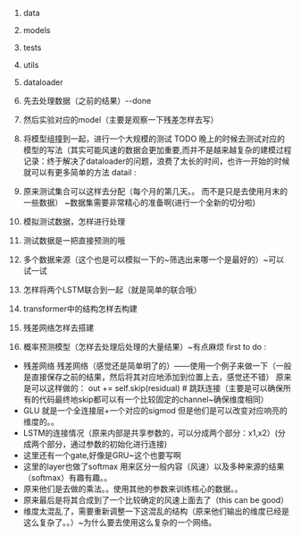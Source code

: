 1. data
2. models
3. tests
4. utils
5. dataloader

1. 先去处理数据（之前的结果）--done
2. 然后实验对应的model（主要是观察一下残差怎样去写）
3. 将模型组撞到一起，进行一个大规模的测试
TODO 晚上的时候去测试对应的模型的写法（其实可能风速的数据会更加重要,而并不是越来越复杂的建模过程
记录：终于解决了dataloader的问题，浪费了太长的时间，也许一开始的时候就可以有更多简单的方法
datail :
1. 原来测试集合可以这样去分配（每个月的第几天。。 而不是只是去使用月末的一些数据） ~数据集需要非常精心的准备啊(进行一个全新的切分啦)
3. 模拟测试数据，怎样进行处理
6. 测试数据是一把直接预测的哦
7. 多个数据来源（这个也是可以模拟一下的~筛选出来哪一个是最好的）~可以试一试

2. 怎样将两个LSTM联合到一起（就是简单的联合哦）
5. transformer中的结构怎样去构建
4. 残差网络怎样去搭建
8. 概率预测模型（怎样去处理后处理的大量结果）~有点麻烦
first to do :
- 残差网络
    残差网络（感觉还是简单明了的）——使用一个例子来做一下（一般是直接保存之前的结果，然后将其对应地添加到位置上去，感觉还不错）
    原来是可以这样做的：        out += self.skip(residual) # 跳跃连接（主要是可以确保所有的代码最终地skip都可以有一个比较固定的channel~确保维度相同）
- GLU 就是一个全连接层+一个对应的sigmod 但是他们是可以改变对应响亮的维度的。。
- LSTM的连接情况（原来内部是共享参数的，可以分成两个部分：x1,x2）(分成两个部分，通过参数的初始化进行连接)
- 这里还有一个gate,好像是GRU~这个也要写啊
- 这里的layer也做了softmax 用来区分一般内容（风速）以及多种来源的结果（softmax）有趣有趣。。
- 原来他们是去做的乘法。。使用其他的参数来训练核心的数据。。
- 原来最后是将其合成到了一个比较确定的风速上面去了（this can be good）
- 维度太混乱了，需要重新调整一下这混乱的结构（原来他们输出的维度已经是这么复杂了。。）~为什么要去使用这么复杂的一个网络。